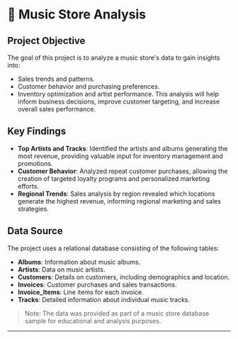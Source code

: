 # 🎵 Music Store Analysis

## Project Objective
The goal of this project is to analyze a music store's data to gain insights into:
- Sales trends and patterns.
- Customer behavior and purchasing preferences.
- Inventory optimization and artist performance.
This analysis will help inform business decisions, improve customer targeting, and increase overall sales performance.

## Key Findings
- **Top Artists and Tracks**: Identified the artists and albums generating the most revenue, providing valuable input for inventory management and promotions.
- **Customer Behavior**: Analyzed repeat customer purchases, allowing the creation of targeted loyalty programs and personalized marketing efforts.
- **Regional Trends**: Sales analysis by region revealed which locations generate the highest revenue, informing regional marketing and sales strategies.

## Data Source
The project uses a relational database consisting of the following tables:
- **Albums**: Information about music albums.
- **Artists**: Data on music artists.
- **Customers**: Details on customers, including demographics and location.
- **Invoices**: Customer purchases and sales transactions.
- **Invoice_Items**: Line items for each invoice.
- **Tracks**: Detailed information about individual music tracks.

> Note: The data was provided as part of a music store database sample for educational and analysis purposes.

---


